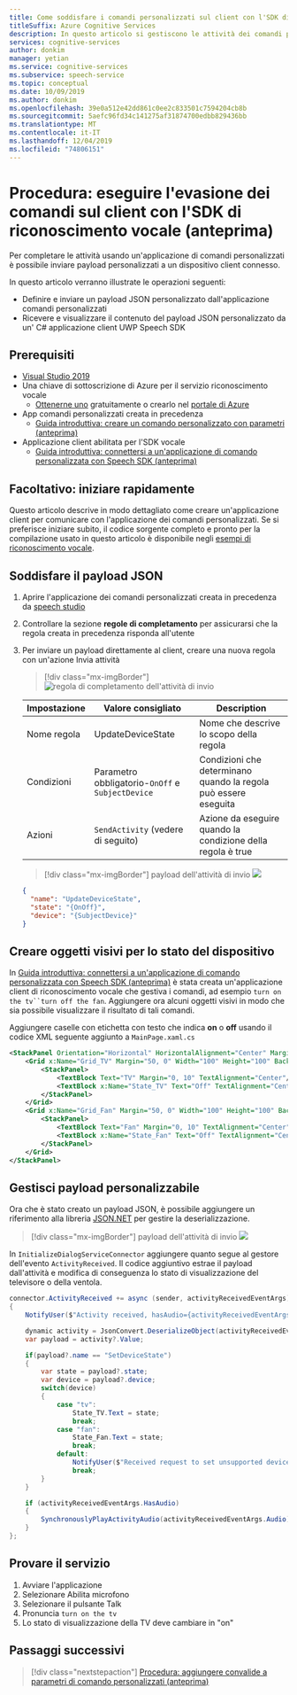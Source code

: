 ```yaml
---
title: Come soddisfare i comandi personalizzati sul client con l'SDK di riconoscimento vocale
titleSuffix: Azure Cognitive Services
description: In questo articolo si gestiscono le attività dei comandi personalizzati sul client con l'SDK di riconoscimento vocale
services: cognitive-services
author: donkim
manager: yetian
ms.service: cognitive-services
ms.subservice: speech-service
ms.topic: conceptual
ms.date: 10/09/2019
ms.author: donkim
ms.openlocfilehash: 39e0a512e42dd861c0ee2c833501c7594204cb8b
ms.sourcegitcommit: 5aefc96fd34c141275af31874700edbb829436bb
ms.translationtype: MT
ms.contentlocale: it-IT
ms.lasthandoff: 12/04/2019
ms.locfileid: "74806151"
---
```

# <a name="how-to-fulfill-commands-on-the-client-with-the-speech-sdk-preview"></a>Procedura: eseguire l'evasione dei comandi sul client con l'SDK di riconoscimento vocale (anteprima)

Per completare le attività usando un'applicazione di comandi personalizzati è possibile inviare payload personalizzati a un dispositivo client connesso.

In questo articolo verranno illustrate le operazioni seguenti:

- Definire e inviare un payload JSON personalizzato dall'applicazione comandi personalizzati
- Ricevere e visualizzare il contenuto del payload JSON personalizzato da un' C# applicazione client UWP Speech SDK

## <a name="prerequisites"></a>Prerequisiti

- [Visual Studio 2019](https://visualstudio.microsoft.com/downloads/)
- Una chiave di sottoscrizione di Azure per il servizio riconoscimento vocale
  - [Ottenerne uno](get-started.md) gratuitamente o crearlo nel [portale di Azure](https://portal.azure.com)
- App comandi personalizzati creata in precedenza
  - [Guida introduttiva: creare un comando personalizzato con parametri (anteprima)](./quickstart-custom-speech-commands-create-parameters.md)
- Applicazione client abilitata per l'SDK vocale
  - [Guida introduttiva: connettersi a un'applicazione di comando personalizzata con Speech SDK (anteprima)](./quickstart-custom-speech-commands-speech-sdk.md)

## <a name="optional-get-started-fast"></a>Facoltativo: iniziare rapidamente

Questo articolo descrive in modo dettagliato come creare un'applicazione client per comunicare con l'applicazione dei comandi personalizzati. Se si preferisce iniziare subito, il codice sorgente completo e pronto per la compilazione usato in questo articolo è disponibile negli [esempi di riconoscimento vocale](https://aka.ms/csspeech/samples).

## <a name="fulfill-with-json-payload"></a>Soddisfare il payload JSON

1. Aprire l'applicazione dei comandi personalizzati creata in precedenza da [speech studio](https://speech.microsoft.com/)
1. Controllare la sezione **regole di completamento** per assicurarsi che la regola creata in precedenza risponda all'utente
1. Per inviare un payload direttamente al client, creare una nuova regola con un'azione Invia attività

   > [!div class="mx-imgBorder"]
   > ![regola di completamento dell'attività di invio](media/custom-speech-commands/fulfill-sdk-completion-rule.png)

   | Impostazione | Valore consigliato | Description |
   | ------- | --------------- | ----------- |
   | Nome regola | UpdateDeviceState | Nome che descrive lo scopo della regola |
   | Condizioni | Parametro obbligatorio-`OnOff` e `SubjectDevice` | Condizioni che determinano quando la regola può essere eseguita |
   | Azioni | `SendActivity` (vedere di seguito) | Azione da eseguire quando la condizione della regola è true |

   > [!div class="mx-imgBorder"]
   > payload dell'attività di invio ![](media/custom-speech-commands/fulfill-sdk-send-activity-action.png)

   ```json
   {
     "name": "UpdateDeviceState",
     "state": "{OnOff}",
     "device": "{SubjectDevice}"
   }
   ```

## <a name="create-visuals-for-device-on-or-off-state"></a>Creare oggetti visivi per lo stato del dispositivo

In [Guida introduttiva: connettersi a un'applicazione di comando personalizzata con Speech SDK (anteprima)](./quickstart-custom-speech-commands-speech-sdk.md) è stata creata un'applicazione client di riconoscimento vocale che gestiva i comandi, ad esempio `turn on the tv``turn off the fan`. Aggiungere ora alcuni oggetti visivi in modo che sia possibile visualizzare il risultato di tali comandi.

Aggiungere caselle con etichetta con testo che indica **on** o **off** usando il codice XML seguente aggiunto a `MainPage.xaml.cs`

```xml
<StackPanel Orientation="Horizontal" HorizontalAlignment="Center" Margin="20">
    <Grid x:Name="Grid_TV" Margin="50, 0" Width="100" Height="100" Background="LightBlue">
        <StackPanel>
            <TextBlock Text="TV" Margin="0, 10" TextAlignment="Center"/>
            <TextBlock x:Name="State_TV" Text="Off" TextAlignment="Center"/>
        </StackPanel>
    </Grid>
    <Grid x:Name="Grid_Fan" Margin="50, 0" Width="100" Height="100" Background="LightBlue">
        <StackPanel>
            <TextBlock Text="Fan" Margin="0, 10" TextAlignment="Center"/>
            <TextBlock x:Name="State_Fan" Text="Off" TextAlignment="Center"/>
        </StackPanel>
    </Grid>
</StackPanel>
```

## <a name="handle-customizable-payload"></a>Gestisci payload personalizzabile

Ora che è stato creato un payload JSON, è possibile aggiungere un riferimento alla libreria [JSON.NET](https://www.newtonsoft.com/json) per gestire la deserializzazione.

> [!div class="mx-imgBorder"]
> payload dell'attività di invio ![](media/custom-speech-commands/fulfill-sdk-json-nuget.png)

In `InitializeDialogServiceConnector` aggiungere quanto segue al gestore dell'evento `ActivityReceived`. Il codice aggiuntivo estrae il payload dall'attività e modifica di conseguenza lo stato di visualizzazione del televisore o della ventola.

```C#
connector.ActivityReceived += async (sender, activityReceivedEventArgs) =>
{
    NotifyUser($"Activity received, hasAudio={activityReceivedEventArgs.HasAudio} activity={activityReceivedEventArgs.Activity}");

    dynamic activity = JsonConvert.DeserializeObject(activityReceivedEventArgs.Activity);
    var payload = activity?.Value;

    if(payload?.name == "SetDeviceState")
    {
        var state = payload?.state;
        var device = payload?.device;
        switch(device)
        {
            case "tv":
                State_TV.Text = state;
                break;
            case "fan":
                State_Fan.Text = state;
                break;
            default:
                NotifyUser($"Received request to set unsupported device {device} to {state}");
                break;
        }
    }

    if (activityReceivedEventArgs.HasAudio)
    {
        SynchronouslyPlayActivityAudio(activityReceivedEventArgs.Audio);
    }
};
```

## <a name="try-it-out"></a>Provare il servizio

1. Avviare l'applicazione
1. Selezionare Abilita microfono
1. Selezionare il pulsante Talk
1. Pronuncia `turn on the tv`
1. Lo stato di visualizzazione della TV deve cambiare in "on"

## <a name="next-steps"></a>Passaggi successivi

> [!div class="nextstepaction"]
> [Procedura: aggiungere convalide a parametri di comando personalizzati (anteprima)](./how-to-custom-speech-commands-validations.md)
